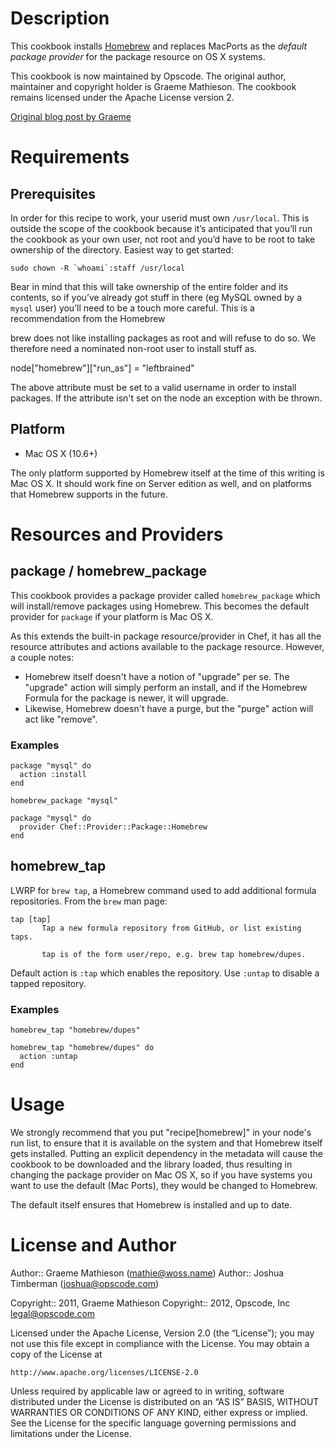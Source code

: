 # Description

This cookbook installs [Homebrew](http://mxcl.github.com/homebrew/)
and replaces MacPorts as the *default package provider* for the
package resource on OS X systems.

This cookbook is now maintained by Opscode. The original author,
maintainer and copyright holder is Graeme Mathieson. The cookbook
remains licensed under the Apache License version 2.

[Original blog post by Graeme](http://woss.name/2011/01/23/converging-your-home-directory-with-chef/)

# Requirements

## Prerequisites

In order for this recipe to work, your userid must own `/usr/local`.
This is outside the scope of the cookbook because it’s anticipated
that you’ll run the cookbook as your own user, not root and you’d have
to be root to take ownership of the directory. Easiest way to get
started:

    sudo chown -R `whoami`:staff /usr/local

Bear in mind that this will take ownership of the entire folder and its
contents, so if you’ve already got stuff in there (eg MySQL owned by a
`mysql` user) you’ll need to be a touch more careful. This is a
recommendation from the Homebrew

brew does not like installing packages as root and will refuse to do so.
We therefore need a nominated non-root user to install stuff as.

 node["homebrew"]["run_as"] = "leftbrained"

The above attribute must be set to a valid username in order to install
packages.  If the attribute isn't set on the node an exception with be thrown.

## Platform

* Mac OS X (10.6+)

The only platform supported by Homebrew itself at the time of this
writing is Mac OS X. It should work fine on Server edition as well,
and on platforms that Homebrew supports in the future.

# Resources and Providers

## package / homebrew\_package

This cookbook provides a package provider called `homebrew_package`
which will install/remove packages using Homebrew. This becomes the
default provider for `package` if your platform is Mac OS X.

As this extends the built-in package resource/provider in Chef, it has
all the resource attributes and actions available to the package
resource. However, a couple notes:

* Homebrew itself doesn't have a notion of "upgrade" per se. The
  "upgrade" action will simply perform an install, and if the Homebrew
  Formula for the package is newer, it will upgrade.
* Likewise, Homebrew doesn't have a purge, but the "purge" action will
  act like "remove".

### Examples

    package "mysql" do
      action :install
    end

    homebrew_package "mysql"

    package "mysql" do
      provider Chef::Provider::Package::Homebrew
    end

## homebrew\_tap

LWRP for `brew tap`, a Homebrew command used to add additional formula
repositories. From the `brew` man page:

    tap [tap]
           Tap a new formula repository from GitHub, or list existing taps.

           tap is of the form user/repo, e.g. brew tap homebrew/dupes.

Default action is `:tap` which enables the repository. Use `:untap` to
disable a tapped repository.

### Examples

    homebrew_tap "homebrew/dupes"

    homebrew_tap "homebrew/dupes" do
      action :untap
    end

# Usage

We strongly recommend that you put "recipe[homebrew]" in your node's
run list, to ensure that it is available on the system and that
Homebrew itself gets installed. Putting an explicit dependency in the
metadata will cause the cookbook to be downloaded and the library
loaded, thus resulting in changing the package provider on Mac OS X,
so if you have systems you want to use the default (Mac Ports), they
would be changed to Homebrew.

The default itself ensures that Homebrew is installed and up to date.

# License and Author

Author:: Graeme Mathieson (<mathie@woss.name>)
Author:: Joshua Timberman (<joshua@opscode.com>)

Copyright:: 2011, Graeme Mathieson
Copyright:: 2012, Opscode, Inc <legal@opscode.com>

Licensed under the Apache License, Version 2.0 (the “License”); you may
not use this file except in compliance with the License. You may obtain
a copy of the License at

    http://www.apache.org/licenses/LICENSE-2.0

Unless required by applicable law or agreed to in writing, software
distributed under the License is distributed on an “AS IS” BASIS,
WITHOUT WARRANTIES OR CONDITIONS OF ANY KIND, either express or implied.
See the License for the specific language governing permissions and
limitations under the License.
